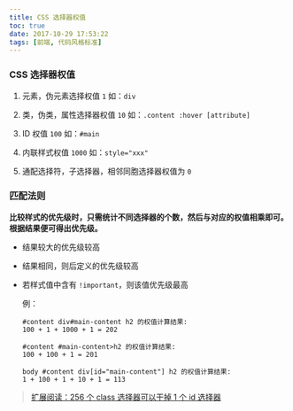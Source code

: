 ```yaml
---
title: CSS 选择器权值
toc: true
date: 2017-10-29 17:53:22
tags: [前端, 代码风格标准]
---
```


  ### CSS 选择器权值

  1. 元素，伪元素选择权值 `1` 如：`div`

  2. 类，伪类，属性选择器权值 `10` 如：`.content :hover [attribute]`

  3. ID 权值 `100` 如：`#main`
  
  4. 内联样式权值 `1000` 如：`style="xxx"`

  5. 通配选择符，子选择器，相邻同胞选择器权值为 `0`

  ### 匹配法则

  **比较样式的优先级时，只需统计不同选择器的个数，然后与对应的权值相乘即可。根据结果便可得出优先级。**

  * 结果较大的优先级较高

  * 结果相同，则后定义的优先级较高

  * 若样式值中含有 `!important`，则该值优先级最高

    例：

    ```
    #content div#main-content h2 的权值计算结果:
    100 + 1 + 1000 + 1 = 202

    #content #main-content>h2 的权值计算结果:
    100 + 100 + 1 = 201

    body #content div[id="main-content"] h2 的权值计算结果:
    1 + 100 + 1 + 10 + 1 = 113
    ```

  > [扩展阅读：256 个 class 选择器可以干掉 1 个 id 选择器](http://www.zhangxinxu.com/wordpress/2012/08/256-class-selector-beat-id-selector/)

